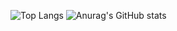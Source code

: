 ![Top Langs](https://github-readme-stats.vercel.app/api/top-langs/?username=danielLeiteSilva&theme=radical&langs_count=8&layout=compact&card_width=250)
![Anurag's GitHub stats](https://github-readme-stats.vercel.app/api?username=danielLeiteSilva&show_icons=true&theme=radical&layout=compact&card_width=25)
